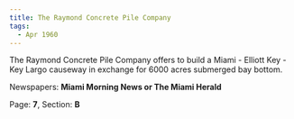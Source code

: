 ```yaml
---  
title: The Raymond Concrete Pile Company  
tags:  
  - Apr 1960  
---  
```

  
The Raymond Concrete Pile Company offers to build a Miami - Elliott Key - Key Largo causeway in exchange for 6000 acres submerged bay bottom.  
  
Newspapers: **Miami Morning News or The Miami Herald**  
  
Page: **7**, Section: **B** 
